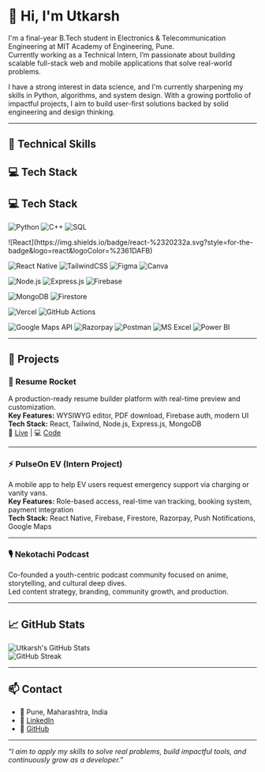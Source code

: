 # 👋 Hi, I'm Utkarsh

I'm a final-year B.Tech student in Electronics & Telecommunication Engineering at MIT Academy of Engineering, Pune.  
Currently working as a Technical Intern, I’m passionate about building scalable full-stack web and mobile applications that solve real-world problems.

I have a strong interest in data science, and I'm currently sharpening my skills in Python, algorithms, and system design. With a growing portfolio of impactful projects, I aim to build user-first solutions backed by solid engineering and design thinking.

---

## 🔧 Technical Skills

## 💻 Tech Stack
## 💻 Tech Stack

<!-- Programming Languages -->
![Python](https://img.shields.io/badge/python-%233776AB.svg?style=for-the-badge&logo=python&logoColor=white)
![C++](https://img.shields.io/badge/c++-%2300599C.svg?style=for-the-badge&logo=c%2B%2B&logoColor=white)
![SQL](https://img.shields.io/badge/SQL-%2300C7B7.svg?style=for-the-badge&logo=sqlite&logoColor=white)

<!-- Frontend -->![React](https://img.shields.io/badge/react-%2320232a.svg?style=for-the-badge&logo=react&logoColor=%2361DAFB)
![React Native](https://img.shields.io/badge/react--native-%2320232a.svg?style=for-the-badge&logo=react&logoColor=%2361DAFB)
![TailwindCSS](https://img.shields.io/badge/tailwindcss-%2306B6D4.svg?style=for-the-badge&logo=tailwindcss&logoColor=white)
![Figma](https://img.shields.io/badge/figma-%23F24E1E.svg?style=for-the-badge&logo=figma&logoColor=white)
![Canva](https://img.shields.io/badge/Canva-%2300C4CC.svg?style=for-the-badge&logo=canva&logoColor=white)

<!-- Backend -->
![Node.js](https://img.shields.io/badge/node.js-339933?style=for-the-badge&logo=node.js&logoColor=white)
![Express.js](https://img.shields.io/badge/express.js-%23404d59.svg?style=for-the-badge&logo=express&logoColor=%2361DAFB)
![Firebase](https://img.shields.io/badge/firebase-%23FFCA28.svg?style=for-the-badge&logo=firebase&logoColor=black)

<!-- Databases -->
![MongoDB](https://img.shields.io/badge/mongodb-%234ea94b.svg?style=for-the-badge&logo=mongodb&logoColor=white)
![Firestore](https://img.shields.io/badge/firestore-%23FFCA28.svg?style=for-the-badge&logo=firebase&logoColor=black)

<!-- Cloud & DevOps -->
![Vercel](https://img.shields.io/badge/vercel-%23000000.svg?style=for-the-badge&logo=vercel&logoColor=white)
![GitHub Actions](https://img.shields.io/badge/github%20actions-%232671E5.svg?style=for-the-badge&logo=githubactions&logoColor=white)

<!-- Tools & APIs -->
![Google Maps API](https://img.shields.io/badge/Google%20Maps%20API-%230073E6.svg?style=for-the-badge&logo=googlemaps&logoColor=white)
![Razorpay](https://img.shields.io/badge/razorpay-02042B?style=for-the-badge&logo=razorpay&logoColor=white)
![Postman](https://img.shields.io/badge/Postman-FF6C37?style=for-the-badge&logo=postman&logoColor=white)
![MS Excel](https://img.shields.io/badge/MS%20Excel-217346?style=for-the-badge&logo=microsoft-excel&logoColor=white)
![Power BI](https://img.shields.io/badge/Power%20BI-F2C811.svg?style=for-the-badge&logo=powerbi&logoColor=black)

<!-- CS Concepts 
![Data Structures](https://img.shields.io/badge/Data%20Structures-%230073E6.svg?style=for-the-badge&logo=codewars&logoColor=white)
![Problem Solving](https://img.shields.io/badge/Problem%20Solving-%23FFA500.svg?style=for-the-badge&logo=leetcode&logoColor=white)
-->

---

## 💼 Projects

### 📄 Resume Rocket
A production-ready resume builder platform with real-time preview and customization.  
**Key Features:** WYSIWYG editor, PDF download, Firebase auth, modern UI  
**Tech Stack:** React, Tailwind, Node.js, Express.js, MongoDB  
🔗 [Live](https://resumerocket.online) | 💻 [Code](https://github.com/Sayujofficia1/RESUMEBUILDER)

---

### ⚡ PulseOn EV (Intern Project)
A mobile app to help EV users request emergency support via charging or vanity vans.  
**Key Features:** Role-based access, real-time van tracking, booking system, payment integration  
**Tech Stack:** React Native, Firebase, Firestore, Razorpay, Push Notifications, Google Maps

---

### 🎙️ Nekotachi Podcast
Co-founded a youth-centric podcast community focused on anime, storytelling, and cultural deep dives.  
Led content strategy, branding, community growth, and production.

---

## 📈 GitHub Stats

![Utkarsh's GitHub Stats](https://github-readme-stats.vercel.app/api?username=Vukung&show_icons=true&theme=default&hide_border=false)  
![GitHub Streak](https://streak-stats.demolab.com?user=Vukung&theme=default&hide_border=false)

---

## 📫 Contact

- 📍 Pune, Maharashtra, India   
- 🔗 [LinkedIn](https://www.linkedin.com/in/utkarsh-shirbhate-205609253/)  
- 🧠 [GitHub](https://github.com/Vukung)

---

_“I aim to apply my skills to solve real problems, build impactful tools, and continuously grow as a developer.”_

